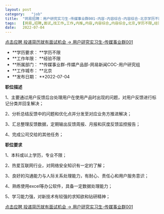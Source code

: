 ```yaml
---
layout:	post
category:	"job"
title:	"网易招聘：用户研究实习生-传媒事业群001-内容-内容综合-内容综合-北京学历不限经验不限"
tags:	[网易,招聘,面试,找工作,工作,内推,内容,内容综合,内容综合,北京,学历不限,经验不限]
date:	2022-07-04
---
```


[点击应聘 投递简历就有面试机会 ->  用户研究实习生-传媒事业群001](http://mobile.bole.netease.com/bole/boleDetail?id=41291&employeeId=346f03c3cda5f04c&key=all)



- **学历要求： **学历不限
- **工作年限： **经验不限
- **所属部门： **传媒事业群-传媒产品部-网易新闻COC-用户研究组
- **工作城市： **北京
- **发布日期： **2022-07-04



**职位描述**

1、主要通过用户反馈后台处理用户在使用产品时出现的问题，对用户反馈进行标记分类并回复解决； 

2、分析总结反馈中的问题和优化点并分发至对应业务方推进解决；

3、汇总整理反馈数据，定期输出反馈周报、月报和灰度反馈监控报告；

4、完成公司交给的其他任务；



**职位要求**

1、本科或以上学历，专业不限；

2、热爱互联网行业，对网络安全知识有一定的了解；

3、良好的沟通能力与人际关系处理能力，有耐心、责任心和用户服务意识；

4、熟练使用excel等办公软件，具备一定数据处理能力；

5、学习能力强，对新技术有较强的求知欲和钻研精神；



[点击应聘 投递简历就有面试机会 ->  用户研究实习生-传媒事业群001](http://mobile.bole.netease.com/bole/boleDetail?id=41291&employeeId=346f03c3cda5f04c&key=all)